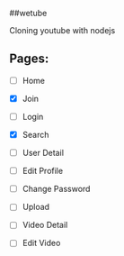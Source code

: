 ##wetube

Cloning youtube with nodejs


## Pages:

- [ ] Home
- [X] Join
- [ ] Login
- [X] Search
- [ ] User Detail
- [ ] Edit Profile
- [ ] Change Password
- [ ] Upload
- [ ] Video Detail
- [ ] Edit Video

